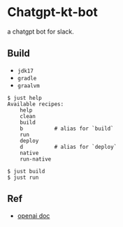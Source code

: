 # Chatgpt-kt-bot

a chatgpt bot for slack.

## Build
- `jdk17`
- `gradle`
- `graalvm`

```shell
$ just help
Available recipes:
    help
    clean
    build
    b          # alias for `build`
    run
    deploy
    d          # alias for `deploy`
    native
    run-native

$ just build
$ just run
```


## Ref
- [openai doc](https://platform.openai.com/docs/api-reference/chat/create)
